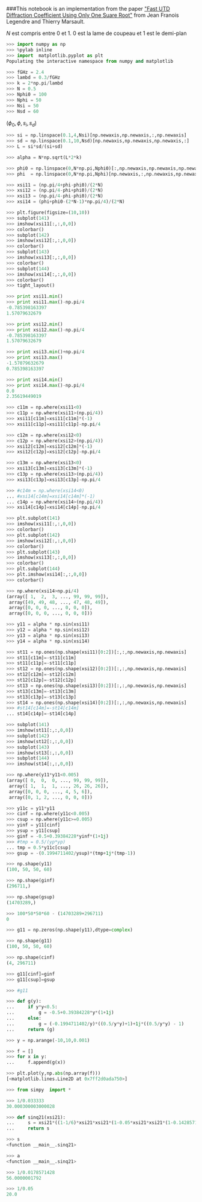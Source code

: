 ###This notebook is an implementation from the paper ["Fast UTD Diffraction Coefficient Using Only One Suare Root"](http://onlinelibrary.wiley.com/doi/10.1002/mop.28298/pdf) from Jean Franois Legendre and Thierry Marsault.

$N$ est compris entre 0 et 1. 0 est la lame de coupeau et 1 est le demi-plan

```python
>>> import numpy as np
>>> %pylab inline
>>> import  matplotlib.pyplot as plt
Populating the interactive namespace from numpy and matplotlib
```

```python
>>> fGHz = 2.4
>>> lambd = 0.3/fGHz
>>> k = 2*np.pi/lambd
>>> N = 0.5
>>> Nphi0 = 100
>>> Nphi = 50
>>> Nsi = 50
>>> Nsd = 60
```

$(\phi_0,\phi,s_i,s_d)$

```python
>>> si = np.linspace(0.1,4,Nsi)[np.newaxis,np.newaxis,:,np.newaxis]
>>> sd = np.linspace(0.1,10,Nsd)[np.newaxis,np.newaxis,np.newaxis,:]
>>> L = si*sd/(si+sd)
```

```python
>>> alpha = N*np.sqrt(L*2*k)
```

```python
>>> phi0 = np.linspace(0,N*np.pi,Nphi0)[:,np.newaxis,np.newaxis,np.newaxis]
>>> phi  = np.linspace(0,N*np.pi,Nphi)[np.newaxis,:,np.newaxis,np.newaxis]
```

```python
>>> xsi11 = (np.pi/4+phi-phi0)/(2*N)
>>> xsi12 = (np.pi/4-phi+phi0)/(2*N)
>>> xsi13 = (np.pi/4-phi-phi0)/(2*N)
>>> xsi14 = (phi+phi0-(2*N-1)*np.pi/4)/(2*N)
```

```python
>>> plt.figure(figsize=(10,10))
>>> subplot(141)
>>> imshow(xsi11[:,:,0,0])
>>> colorbar()
>>> subplot(142)
>>> imshow(xsi12[:,:,0,0])
>>> colorbar()
>>> subplot(143)
>>> imshow(xsi13[:,:,0,0])
>>> colorbar()
>>> subplot(144)
>>> imshow(xsi14[:,:,0,0])
>>> colorbar()
>>> tight_layout()
```

```python
>>> print xsi11.min()
>>> print xsi11.max()-np.pi/4
-0.785398163397
1.57079632679
```

```python
>>> print xsi12.min()
>>> print xsi12.max()-np.pi/4
-0.785398163397
1.57079632679
```

```python
>>> print xsi13.min()+np.pi/4
>>> print xsi13.max()
-1.57079632679
0.785398163397
```

```python
>>> print xsi14.min()
>>> print xsi14.max()-np.pi/4
0.0
2.35619449019
```

```python
>>> c11m = np.where(xsi11<0)
>>> c11p = np.where(xsi11>(np.pi/4))
>>> xsi11[c11m]=xsi11[c11m]*(-1)
>>> xsi11[c11p]=xsi11[c11p]-np.pi/4
```

```python
>>> c12m = np.where(xsi12<0)
>>> c12p = np.where(xsi12>(np.pi/4))
>>> xsi12[c12m]=xsi12[c12m]*(-1)
>>> xsi12[c12p]=xsi12[c12p]-np.pi/4
```

```python
>>> c13m = np.where(xsi13<0)
>>> xsi13[c13m]=xsi13[c13m]*(-1)
>>> c13p = np.where(xsi13>(np.pi/4))
>>> xsi13[c13p]=xsi13[c13p]-np.pi/4
```

```python
>>> #c14m = np.where(xsi14<0)
... #xsi14[c14m]=xsi14[c14m]*(-1)
... c14p = np.where(xsi14>(np.pi/4))
>>> xsi14[c14p]=xsi14[c14p]-np.pi/4
```

```python
>>> plt.subplot(141)
>>> imshow(xsi11[:,:,0,0])
>>> colorbar()
>>> plt.subplot(142)
>>> imshow(xsi12[:,:,0,0])
>>> colorbar()
>>> plt.subplot(143)
>>> imshow(xsi13[:,:,0,0])
>>> colorbar()
>>> plt.subplot(144)
>>> plt.imshow(xsi14[:,:,0,0])
>>> colorbar()
```

```python
>>> np.where(xsi14>np.pi/4)
(array([ 1,  2,  3, ..., 99, 99, 99]),
 array([49, 49, 48, ..., 47, 48, 49]),
 array([0, 0, 0, ..., 0, 0, 0]),
 array([0, 0, 0, ..., 0, 0, 0]))
```

```python
>>> y11 = alpha * np.sin(xsi11)
>>> y12 = alpha * np.sin(xsi12)
>>> y13 = alpha * np.sin(xsi13)
>>> y14 = alpha * np.sin(xsi14)
```

```python
>>> st11 = np.ones(np.shape(xsi11)[0:2])[:,:,np.newaxis,np.newaxis]
>>> st11[c11m]=-st11[c11m]
>>> st11[c11p]=-st11[c11p]
>>> st12 = np.ones(np.shape(xsi12)[0:2])[:,:,np.newaxis,np.newaxis]
>>> st12[c12m]=-st12[c12m]
>>> st12[c12p]=-st12[c12p]
>>> st13 = np.ones(np.shape(xsi13)[0:2])[:,:,np.newaxis,np.newaxis]
>>> st13[c13m]=-st13[c13m]
>>> st13[c13p]=-st13[c13p]
>>> st14 = np.ones(np.shape(xsi14)[0:2])[:,:,np.newaxis,np.newaxis]
>>> #st14[c14m]=-st14[c14m]
... st14[c14p]=-st14[c14p]
```

```python
>>> subplot(141)
>>> imshow(st11[:,:,0,0])
>>> subplot(142)
>>> imshow(st12[:,:,0,0])
>>> subplot(143)
>>> imshow(st13[:,:,0,0])
>>> subplot(144)
>>> imshow(st14[:,:,0,0])
```

```python
>>> np.where(y11*y11<0.005)
(array([ 0,  0,  0, ..., 99, 99, 99]),
 array([ 1,  1,  1, ..., 26, 26, 26]),
 array([0, 0, 0, ..., 4, 5, 6]),
 array([0, 1, 2, ..., 0, 0, 0]))
```

```python
>>> y11c = y11*y11
>>> cinf = np.where(y11c<0.005)
>>> csup = np.where(y11c>=0.005)
>>> yinf = y11[cinf]
>>> ysup = y11[csup]
>>> ginf = -0.5+0.39384228*yinf*(1+1j)
>>> #tmp = 0.5/(yp*yp)
... tmp = 0.5*y11c[csup]
>>> gsup = -(0.1994711402/ysup)*(tmp+1j*(tmp-1))
```

```python
>>> np.shape(y11)
(100, 50, 50, 60)
```

```python
>>> np.shape(ginf)
(296711,)
```

```python
>>> np.shape(gsup)
(14703289,)
```

```python
>>> 100*50*50*60 - (14703289+296711)
0
```

```python
>>> g11 = np.zeros(np.shape(y11),dtype=complex)
```

```python
>>> np.shape(g11)
(100, 50, 50, 60)
```

```python
>>> np.shape(cinf)
(4, 296711)
```

```python
>>> g11[cinf]=ginf
>>> g11[csup]=gsup
```

```python
>>> #g11
```

```python
>>> def g(y):
...     if y*y<0.5:
...         g = -0.5+0.39384228*y*(1+1j)
...     else:
...         g = (-0.1994711402/y)*((0.5/y*y)+1)+1j*((0.5/y*y) - 1)
...     return (g)
```

```python
>>> y = np.arange(-10,10,0.001)
```

```python
>>> f = []
>>> for x in y:
...     f.append(g(x))
```

```python
>>> plt.plot(y,np.abs(np.array(f)))
[<matplotlib.lines.Line2D at 0x7ff2d0ada750>]
```

```python
>>> from simpy  import *
```

```python
>>> 1/0.033333
30.000300003000028
```

```python
>>> def sinq21(xsi21):
...     s = xsi21*((1-1/6)*xsi21*xsi21*(1-0.05*xsi21*xsi21*(1-0.1428571429*xsi21*xsi21)))
...     return s
```

```python
>>> s
<function __main__.sinq21>
```

```python
>>> a
<function __main__.sinq21>
```

```python
>>> 1/0.0178571428
56.0000001792
```

```python
>>> 1/0.05
20.0
```

```python

```
